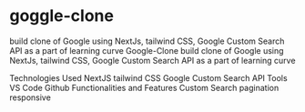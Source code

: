 # goggle-clone
build clone of Google using NextJs, tailwind CSS, Google Custom Search API as a part of learning curve
Google-Clone
build clone of Google using NextJs, tailwind CSS, Google Custom Search API as a part of learning curve

Technologies Used
NextJS
tailwind CSS
Google Custom Search API
Tools
VS Code
Github
Functionalities and Features
Custom Search
pagination
responsive
